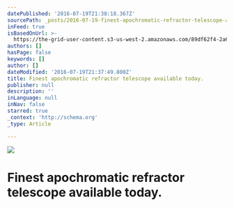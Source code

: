 ```yaml
---
datePublished: '2016-07-19T21:38:18.367Z'
sourcePath: _posts/2016-07-19-finest-apochromatic-refractor-telescope-available-today.md
inFeed: true
isBasedOnUrl: >-
  https://the-grid-user-content.s3-us-west-2.amazonaws.com/89df62f4-2a63-4668-bc41-3887337b198d.jpg
authors: []
hasPage: false
keywords: []
author: []
dateModified: '2016-07-19T21:37:49.800Z'
title: Finest apochromatic refractor telescope available today.
publisher: null
description: ''
inLanguage: null
inNav: false
starred: true
_context: 'http://schema.org'
_type: Article

---
```

![](https://the-grid-user-content.s3-us-west-2.amazonaws.com/0f08c0ea-1099-4dce-a168-966a0df5e7fd.jpg)

# Finest apochromatic refractor telescope available today.